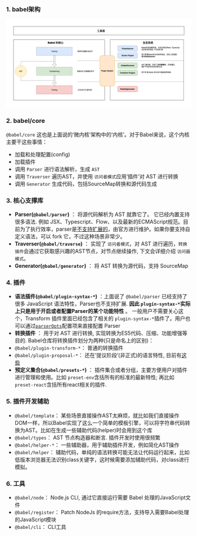 ### 1. babel架构

![1744684063153](image/04-babel理解/1744684063153.png)

### 2. babel/core

`@babel/core` 这也是上面说的‘微内核’架构中的‘内核’。对于Babel来说，这个内核主要干这些事情：

* 加载和处理配置(config)
* 加载插件
* 调用 `Parser` 进行语法解析，生成 `AST`
* 调用 `Traverser` 遍历AST，并使用 `访问者模式`应用’插件’对 AST 进行转换
* 调用 `Generator` 生成代码，包括SourceMap转换和源代码生成

### 3. 核心支撑库

* **Parser(`@babel/parser`)** ： 将源代码解析为 AST 就靠它了。 它已经内置支持很多语法. 例如 JSX、Typescript、Flow、以及最新的ECMAScript规范。目前为了执行效率，parser是[不支持扩展的](https://babeljs.io/docs/en/babel-parser#faq)，由官方进行维护。如果你要支持自定义语法，可以 fork 它，不过这种场景非常少。
* **Traverser(`@babel/traverse`)** ： 实现了 `访问者模式`，对 AST 进行遍历，`转换插件`会通过它获取感兴趣的AST节点，对节点继续操作, 下文会详细介绍 `访问器模式`。
* **Generator(`@babel/generator`)** ： 将 AST 转换为源代码，支持 SourceMap

### 4. 插件

* **语法插件(`@babel/plugin-syntax-*`)** ：上面说了 `@babel/parser` 已经支持了很多 JavaScript 语法特性，Parser也不支持扩展.  **因此 `plugin-syntax-*`实际上只是用于开启或者配置Parser的某个功能特性** 。
  一般用户不需要关心这个，Transform 插件里面已经包含了相关的 `plugin-syntax-*`插件了。用户也可以通过[`parserOpts`](https://babeljs.io/docs/en/options#parseropts)配置项来直接配置 Parser
* **转换插件** ： 用于对 AST 进行转换, 实现转换为ES5代码、压缩、功能增强等目的. Babel仓库将转换插件划分为两种(只是命名上的区别)：
* `@babel/plugin-transform-*`： 普通的转换插件
* `@babel/plugin-proposal-*`： 还在’提议阶段’(非正式)的语言特性, 目前有[这些](https://babeljs.io/docs/en/next/plugins#experimental)
* **预定义集合(`@babel/presets-*`)** ： 插件集合或者分组，主要方便用户对插件进行管理和使用。比如 `preset-env`含括所有的标准的最新特性; 再比如 `preset-react`含括所有react相关的插件.

### 5. 插件开发辅助

* `@babel/template`： 某些场景直接操作AST太麻烦，就比如我们直接操作DOM一样，所以Babel实现了这么一个简单的模板引擎，可以将字符串代码转换为AST。比如在生成一些辅助代码(helper)时会用到这个库
* `@babel/types`： AST 节点构造器和断言. 插件开发时使用很频繁
* `@babel/helper-*`： 一些辅助器，用于辅助插件开发，例如简化AST操作
* `@babel/helper`： 辅助代码，单纯的语法转换可能无法让代码运行起来，比如低版本浏览器无法识别class关键字，这时候需要添加辅助代码，对class进行模拟。

### 6. 工具

* `@babel/node`： Node.js CLI, 通过它直接运行需要 Babel 处理的JavaScript文件
* `@babel/register`： Patch NodeJs 的require方法，支持导入需要Babel处理的JavaScript模块
* `@babel/cli`： CLI工具
